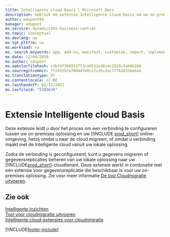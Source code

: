 ```yaml
---
title: Intelligente cloud Basis | Microsoft Docs
description: Gebruik de extensie Intelligente cloud Basis om uw on-premises oplossing te verbinden met Business Central online.
author: edupont04
manager: edupont
ms.service: dynamics365-business-central
ms.topic: conceptual
ms.devlang: na
ms.tgt_pltfrm: na
ms.workload: na
ms. search.keywords: app, add-in, manifest, customize, import, implement
ms.date: 12/04/2020
ms.author: edupont
ms.openlocfilehash: c3bf4f306911ff3ca0533a36cdc2555c3ab8b289
ms.sourcegitcommit: ff2b55b7e790447e0c1fcd5c2ec7f7610338ebaa
ms.translationtype: HT
ms.contentlocale: nl-BE
ms.lasthandoff: 02/15/2021
ms.locfileid: "5393636"
---
```

# <a name="intelligent-cloud-base-extension"></a>Extensie Intelligente cloud Basis

Deze extensie leidt u door het proces om een verbinding te configureren tussen uw on-premises oplossing en uw [!INCLUDE [prod_short](includes/prod_short.md)] online-omgeving, hetzij omdat u naar de cloud migreert, of omdat u verbinding maakt met de Intelligente cloud vanuit uw lokale oplossing.  

Zodra de verbinding is geconfigureerd, kunt u gegevens migreren of gegevensreplicaties beheren van uw lokale oplossing naar uw [!INCLUDE[prod_short](includes/prod_short.md)]-cloudtenant. Deze extensie werkt in combinatie met een extensie voor gegevensreplicatie die beschikbaar is voor uw on-premises oplossing. Zie voor meer informatie [De tool Cloudmigratie uitvoeren](/dynamics365/business-central/dev-itpro/administration/migration-tool).  

## <a name="see-also"></a>Zie ook

[Intelligente inzichten](about-intelligent-cloud.md)  
[Tool voor cloudmigratie uitvoeren](/dynamics365/business-central/dev-itpro/administration/migration-tool)  
[Intelligente cloud-extensies voor cloudmigratie](ui-extensions-data-replication.md)  


[!INCLUDE[footer-include](includes/footer-banner.md)]